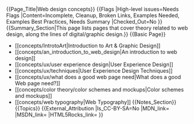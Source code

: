 {{Page_Title|Web design concepts}}
{{Flags
|High-level issues=Needs Flags
|Content=Incomplete, Cleanup, Broken Links, Examples Needed, Examples Best Practices, Needs Summary
|Checked_Out=No
}}
{{Summary_Section|This page lists pages that cover theory related to web design, along the lines of digital/graphic design.}}
{{Basic Page}}
* [[concepts/IntrotoArt|Introduction to Art & Graphic Design]]
* [[concepts/an_introduction_to_web_design|An introduction to web design]]
* [[concepts/ux/user experience design|User Experience Design]]
* [[concepts/ux/techniques|User Experience Design Techniques]]
* [[concepts/ux/what does a good web page need|What does a good Web page need?]]
* [[concepts/color theory/color schemes and mockups|Color schemes and mockups]]
* [[concepts/web typography|Web Typography]]
{{Notes_Section}}
{{Topics}}
{{External_Attribution
|Is_CC-BY-SA=No
|MDN_link=
|MSDN_link=
|HTML5Rocks_link=
}}